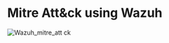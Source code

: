 # Mitre Att&ck using Wazuh

![Wazuh_mitre_att ck](https://github.com/user-attachments/assets/1c9c04dc-8c98-4467-941e-f4d5dc1ffca0)
